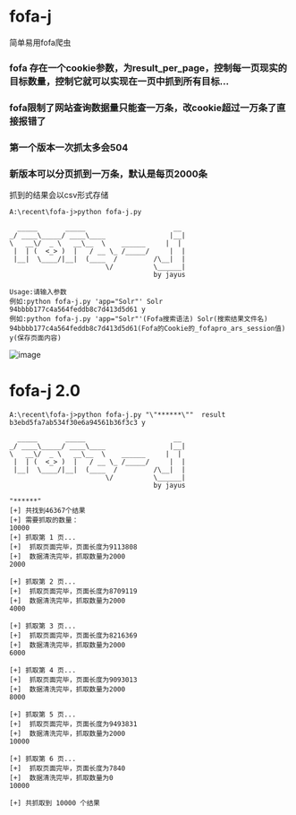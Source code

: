 # fofa-j
简单易用fofa爬虫
### fofa 存在一个cookie参数，为result_per_page，控制每一页现实的目标数量，控制它就可以实现在一页中抓到所有目标...
### fofa限制了网站查询数据量只能查一万条，改cookie超过一万条了直接报错了
### 第一个版本一次抓太多会504
### 新版本可以分页抓到一万条，默认是每页2000条

抓到的结果会以csv形式存储

```
A:\recent\fofa-j>python fofa-j.py

  _____       _____                      __
_/ ____\_____/ ____\____                |__|
\   __\/  _ \   __\__  \    ______     |  |
 |  | (  <_> )  |   / __ \_ /_____/     |  |
 |__|  \____/|__|  (____  /         /\__|  |
                        \/          \______|
                                    by jayus

Usage:请输入参数
例如:python fofa-j.py 'app="Solr"' Solr  94bbbb177c4a564feddb8c7d413d5d61 y
例如:python fofa-j.py 'app="Solr"'(Fofa搜索语法) Solr(搜索结果文件名)  94bbbb177c4a564feddb8c7d413d5d61(Fofa的Cookie的_fofapro_ars_session值) y(保存页面内容)
```
![image](https://github.com/jayus0821/fofa-j/blob/main/images/%E5%BE%AE%E4%BF%A1%E5%9B%BE%E7%89%87_20201231185114.png)

# fofa-j 2.0
```
A:\recent\fofa-j>python fofa-j.py "\"******\""  result b3ebd5fa7ab534f30e6a94561b36f3c3 y

  _____       _____                      __
_/ ____\_____/ ____\____                |__|
\   __\/  _ \   __\__  \    ______     |  |
 |  | (  <_> )  |   / __ \_ /_____/     |  |
 |__|  \____/|__|  (____  /         /\__|  |
                        \/          \______|
                                    by jayus

"******"
[+] 共找到46367个结果
[+] 需要抓取的数量：
10000
[+] 抓取第 1 页...
[+]  抓取页面完毕，页面长度为9113808
[+]  数据清洗完毕，抓取数量为2000
2000

[+] 抓取第 2 页...
[+]  抓取页面完毕，页面长度为8709119
[+]  数据清洗完毕，抓取数量为2000
4000

[+] 抓取第 3 页...
[+]  抓取页面完毕，页面长度为8216369
[+]  数据清洗完毕，抓取数量为2000
6000

[+] 抓取第 4 页...
[+]  抓取页面完毕，页面长度为9093013
[+]  数据清洗完毕，抓取数量为2000
8000

[+] 抓取第 5 页...
[+]  抓取页面完毕，页面长度为9493831
[+]  数据清洗完毕，抓取数量为2000
10000

[+] 抓取第 6 页...
[+]  抓取页面完毕，页面长度为7840
[+]  数据清洗完毕，抓取数量为0
10000

[+] 共抓取到 10000 个结果
```
